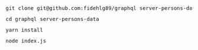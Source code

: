 <pre>
git clone git@github.com:fidehlg89/graphql_server-persons-data.git
</pre>
<pre>
cd graphql_server-persons-data
</pre>
<pre>
yarn install
</pre>
<pre>
node index.js
</pre>



